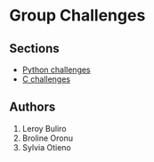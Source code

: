 # Group Challenges
## Sections
* [Python challenges](./python)
* [C challenges](./c)

## Authors
1. Leroy Buliro
2. Broline Oronu
3. Sylvia Otieno
